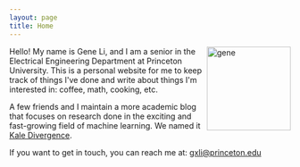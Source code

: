 ```yaml
---
layout: page
title: Home
---
```


<img style="float:right;" src="{{site.url}}/images/picme.jpg" width="150" alt="gene">

Hello! My name is Gene Li, and I am a senior in the Electrical Engineering Department at Princeton University. This is a personal website for me to keep track of things I've done and write about things I'm interested in: coffee, math, cooking, etc.

A few friends and I maintain a more academic blog that focuses on research done in the exciting and fast-growing field of machine learning. We named it [Kale Divergence](https://kaledivergence.github.io/).

If you want to get in touch, you can reach me at:
[gxli@princeton.edu](mailto:gxli@princeton.edu)


